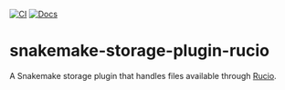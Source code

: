[![CI](https://github.com/bouweandela/snakemake-storage-plugin-rucio/actions/workflows/ci.yml/badge.svg?branch=main)](https://github.com/bouweandela/snakemake-storage-plugin-rucio/actions/workflows/ci.yml?query=branch%3Amain)
[![Docs](https://readthedocs.org/projects/snakemake/badge/?version=latest)](https://snakemake.github.io/snakemake-plugin-catalog/plugins/storage/rucio.html)

# snakemake-storage-plugin-rucio

A Snakemake storage plugin that handles files available through [Rucio](https://rucio.cern.ch/).
